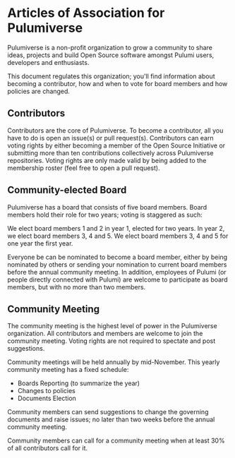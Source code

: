 # Articles of Association for Pulumiverse

Pulumiverse is a non-profit organization to grow a community to share ideas,
projects and build Open Source software amongst Pulumi users, developers and
enthusiasts.

This document regulates this organization; you'll find information about
becoming a contributor, how and when to vote for board members and how policies
are changed.

## Contributors

Contributors are the core of Pulumiverse. To become a contributor, all you have
to do is open an issue(s) or pull request(s). Contributors can earn voting
rights by either becoming a member of the Open Source Initiative or submitting
more than ten contributions collectively across Pulumiverse repositories. Voting
rights are only made valid by being added to the membership roster (feel free to
open a pull request).

## Community-elected Board

Pulumiverse has a board that consists of five board members. Board members hold
their role for two years; voting is staggered as such:

We elect board members 1 and 2 in year 1, elected for two years. In year 2, we
elect board members 3, 4 and 5. We elect board members 3, 4 and 5 for one year
the first year.

Everyone be can be nominated to become a board member, either by being nominated
by others or sending your nomination to current board members before the annual
community meeting. In addition, employees of Pulumi (or people directly
connected with Pulumi) are welcome to participate as board members, but with no
more than two members.

## Community Meeting

The community meeting is the highest level of power in the Pulumiverse
organization. All contributors and members are welcome to join the community
meeting. Voting rights are not required to spectate and post suggestions.

Community meetings will be held annually by mid-November. This yearly community
meeting has a fixed schedule:

- Boards Reporting (to summarize the year)
- Changes to policies
- Documents Election

Community members can send suggestions to change the governing documents and
raise issues; no later than two weeks before the annual community meeting.

Community members can call for a community meeting when at least 30% of all
contributors call for it.
